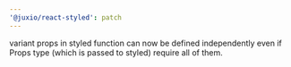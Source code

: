 ```yaml
---
'@juxio/react-styled': patch
---
```


variant props in styled function can now be defined independently even if Props type (which is passed to styled) require all of them.
